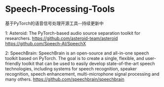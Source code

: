 # Speech-Processing-Tools
基于PyTorch的语音信号处理开源工具--持续更新中

1: Asteroid: The PyTorch-based audio source separation toolkit for researchers.
https://github.com/asteroid-team/asteroid
https://github.com/Speech-AI/SpeechX

2: SpeechBrain: 
SpeechBrain is an open-source and all-in-one speech toolkit based on PyTorch.
The goal is to create a single, flexible, and user-friendly toolkit that can be used to easily develop state-of-the-art speech technologies, 
including systems for speech recognition, speaker recognition, speech enhancement, multi-microphone signal processing and many others.
https://github.com/speechbrain/speechbrain
